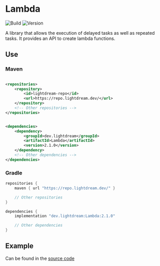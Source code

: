 # Lambda

![Build](../../actions/workflows/build.yml/badge.svg)
![Version](https://img.shields.io/badge/Version-2.1.0-red.svg)

A library that allows the execution of delayed tasks as well as repeated tasks. It provides an API to create lambda
functions.

## Use

### Maven

```xml

<repositories>
    <repository>
        <id>lightdream-repo</id>
        <url>https://repo.lightdream.dev/</url>
    </repository>
    <!-- Other repositories -->
</repositories>
```

```xml

<dependencies>
    <dependency>
        <groupId>dev.lightdream</groupId>
        <artifactId>Lambda</artifactId>
        <version>2.1.0</version>
    </dependency>
    <!-- Other dependencies -->
</dependencies>
```

### Gradle

```groovy
repositories {
    maven { url "https://repo.lightdream.dev/" }

    // Other repositories
}

dependencies {
    implementation "dev.lightdream:Lambda:2.1.0"

    // Other dependencies
}
```

## Example

Can be found in the [source code](/src/main/java/dev/lightdream/lambda/example)
